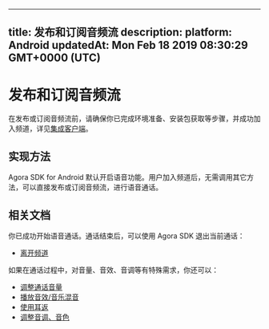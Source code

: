 
---
title: 发布和订阅音频流
description: 
platform: Android
updatedAt: Mon Feb 18 2019 08:30:29 GMT+0000 (UTC)
---
# 发布和订阅音频流
在发布或订阅音频流前，请确保你已完成环境准备、安装包获取等步骤，并成功加入频道，详见[集成客户端](../../cn/Voice/android_audio.md)。

## 实现方法
Agora SDK for Android 默认开启语音功能。用户加入频道后，无需调用其它方法，可以直接发布或订阅音频流，进行语音通话。

## 相关文档
你已成功开始语音通话。通话结束后，可以使用 Agora SDK 退出当前通话：
* [离开频道](../../cn/Voice/leave_android.md)

如果在通话过程中，对音量、音效、音调等有特殊需求，你还可以：
* [调整通话音量](../../cn/Voice/volume_android_audio.md)
* [播放音效/音乐混音](../../cn/Voice/effect_mixing_android_audio.md)
* [使用耳返](../../cn/Voice/in-ear_android_audio.md)
* [调整音调、音色](../../cn/Voice/voice_effect_android_audio.md)




